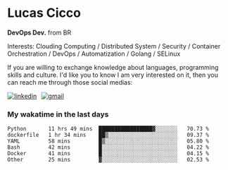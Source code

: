 # Lucas Cicco

**DevOps Dev.** from BR

Interests: Clouding Computing / Distributed System / Security / Container Orchestration / DevOps / Automatization / Golang / SELinux

If you are willing to exchange knowledge about languages, programming skills and culture. I'd like you to know I am very interested on it, then you can reach me through those social medias:

<div style="display: flex; align-items: center; gap: 10px;">
  <a href="https://www.linkedin.com/in/lucas-vitor-de-cicco" target="_blank">
    <img
      src="https://img.shields.io/badge/-LinkedIn-%230077B5?style=for-the-badge&logo=linkedin&logoColor=white"
      alt="linkedin"
      target="_blank" 
    />
  </a>
  <a href="mailto:lucasvitorx1@gmail.com">
      <img
        src="https://img.shields.io/badge/-Gmail-%23333?style=for-the-badge&logo=gmail&logoColor=white"
        alt="gmail"
        target="_blank"
      />
  </a>
</div>

### My wakatime in the last days

<!--START_SECTION:waka-->

```text
Python       11 hrs 49 mins  █████████████████▓░░░░░░░   70.73 %
dockerfile   1 hr 34 mins    ██▒░░░░░░░░░░░░░░░░░░░░░░   09.37 %
YAML         58 mins         █▒░░░░░░░░░░░░░░░░░░░░░░░   05.80 %
Bash         42 mins         █░░░░░░░░░░░░░░░░░░░░░░░░   04.22 %
Docker       41 mins         █░░░░░░░░░░░░░░░░░░░░░░░░   04.15 %
Other        25 mins         ▓░░░░░░░░░░░░░░░░░░░░░░░░   02.53 %
```

<!--END_SECTION:waka-->
